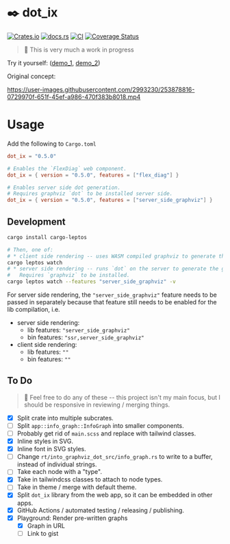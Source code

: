 # ✒️ dot_ix

[![Crates.io](https://img.shields.io/crates/v/dot_ix.svg)](https://crates.io/crates/dot_ix)
[![docs.rs](https://img.shields.io/docsrs/dot_ix)](https://docs.rs/dot_ix)
[![CI](https://github.com/azriel91/dot_ix/workflows/CI/badge.svg)](https://github.com/azriel91/dot_ix/actions/workflows/ci.yml)
[![Coverage Status](https://codecov.io/gh/azriel91/dot_ix/branch/main/graph/badge.svg)](https://codecov.io/gh/azriel91/dot_ix)

> 🚧 This is very much a work in progress

Try it yourself: ([demo_1][demo_1], [demo_2][demo_2])

Original concept:

https://user-images.githubusercontent.com/2993230/253878816-0729970f-651f-45ef-a986-470f383b8018.mp4


# Usage

Add the following to `Cargo.toml`

```toml
dot_ix = "0.5.0"

# Enables the `FlexDiag` web component.
dot_ix = { version = "0.5.0", features = ["flex_diag"] }

# Enables server side dot generation.
# Requires graphviz `dot` to be installed server side.
dot_ix = { version = "0.5.0", features = ["server_side_graphviz"] }
```


## Development

```bash
cargo install cargo-leptos

# Then, one of:
# * client side rendering -- uses WASM compiled graphviz to generate the graph.
cargo leptos watch
# * server side rendering -- runs `dot` on the server to generate the graph.
#   Requires `graphviz` to be installed.
cargo leptos watch --features "server_side_graphviz" -v
```

For server side rendering, the `"server_side_graphviz"` feature needs to be passed in separately because that feature still needs to be enabled for the lib compilation, i.e.

* server side rendering:
    - lib features: `"server_side_graphviz"`
    - bin features: `"ssr,server_side_graphviz"`
* client side rendering:
    - lib features: `""`
    - bin features: `""`


## To Do

> 🦜 Feel free to do any of these -- this project isn't my main focus, but I should be responsive in reviewing / merging things.

* [x] Split crate into multiple subcrates.
* [ ] Split `app::info_graph::InfoGraph` into smaller components.
* [ ] Probably get rid of `main.scss` and replace with tailwind classes.
* [x] Inline styles in SVG.
* [x] Inline font in SVG styles.
* [ ] Change `rt/into_graphviz_dot_src/info_graph.rs` to write to a buffer, instead of individual strings.
* [ ] Take each node with a "type".
* [x] Take in tailwindcss classes to attach to node types.
* [ ] Take in theme / merge with default theme.
* [x] Split `dot_ix` library from the web app, so it can be embedded in other apps.
* [x] GitHub Actions / automated testing / releasing / publishing.
* [x] Playground: Render pre-written graphs
    - [x] Graph in URL
    - [ ] Link to gist

[demo_1]: https://azriel.im/dot_ix/
[demo_2]: https://azriel.im/dot_ix/?src=BYSwpgTghhDGwE8BcAoABGqS0G8C%2B6aARtvobKQRgCaUpjUDmYAzqhlCWgNpQA0xALqEiFHkQGxhGWLR6wB1YQDsA9tTAB9EMoBmqtoSy40yqAFsw2AIJoqxUqYtW0AITvlHZy9gDCHmi9nbAARDwAXKBAAGwB3HWpNWGioFhZWdkxsAD4AWkIMbgAybIAHKHDgQSRdGOjcxggwMGVcgGYABg6CnhLyyuqWcIhVAGswXIBGHuKyiqqkIZHxhqaW3IA2Lpm%2B%2BergVQA3SBq61ebWgCZtjELdgaQD44hF4bGJxovNm9vZ-oX9LAAK5sVRA8LRHQTaa3XpzB6AkFIMEQqG5SGWb7dWF-PY1VTA0HgyHKCbUVLABg7eEAglIkZA5Qaai5AAe0R6wIgLFUEFypVUOnCkBEOXyOPuALORGiQImnWxv0lgzeK0u1P%2B1W4S3euXJLGAMGgyAALNIlTStTqVvqDrpdOlwkhJua7pakFBlCBzBUJixSjoNXjeSBGDpctw2pcAKSaXKXDbR11wzWvZYTGVyrFBh5PE61aL1TMTa6Kt2pvMva0Z2UTLZllN4xFE1GkqY52mE5HEtEYus-ctNuktklkilUiXu5tIBlMhhsjmwrk8vkCoUijhcPIdlXp9uT1PV87resa1TRBCMVTKaoF%2BqfE8DlPny-X3e6mEWgUXq83tO6h9WlPA8hy7FFR33L9QKRcDe29fsG1xBFh27VsxwNCcoOQrtZ2ZBdOSBbleX5QVlGFCAUCAA
